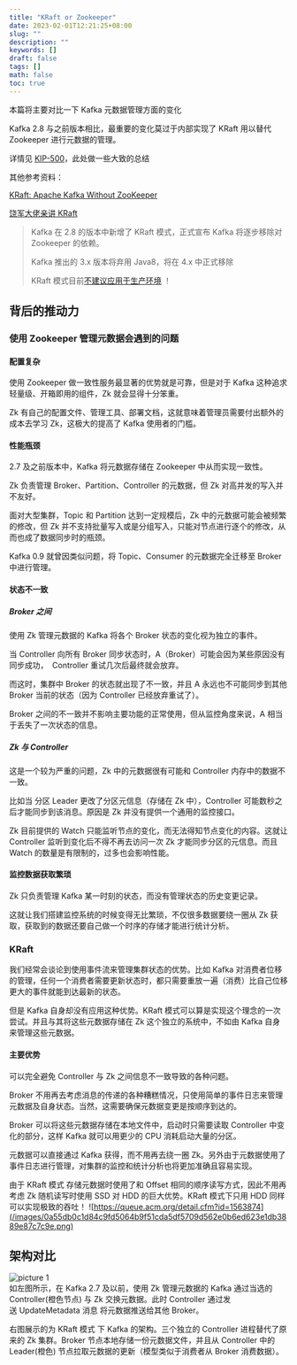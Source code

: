 ```yaml
---
title: "KRaft or Zookeeper"
date: 2023-02-01T12:21:25+08:00
slug: ""
description: ""
keywords: []
draft: false
tags: []
math: false
toc: true
---
```


本篇将主要对比一下 Kafka 元数据管理方面的变化

Kafka 2.8 与之前版本相比，最重要的变化莫过于内部实现了 KRaft 用以替代 Zookeeper 进行元数据的管理。

详情见 [KIP-500](https://cwiki.apache.org/confluence/display/KAFKA/KIP-500%3A+Replace+ZooKeeper+with+a+Self-Managed+Metadata+Quorum)，此处做一些大致的总结

其他参考资料：

[KRaft: Apache Kafka Without ZooKeeper](https://developer.confluent.io/learn/kraft/)

[饶军大佬亲讲 KRaft](https://www.youtube.com/watch?v=6YL0L4lb9iM)

> Kafka 在 2.8 的版本中新增了 KRaft 模式，正式宣布 Kafka 将逐步移除对 Zookeeper 的依赖。
> 
> Kafka 推出的 3.x 版本将弃用 Java8，将在 4.x 中正式移除
> 
> KRaft 模式目前[不建议应用于生产环境](https://github.com/apache/kafka/blob/trunk/config/kraft/README.md) ！

## 背后的推动力

### 使用 Zookeeper 管理元数据会遇到的问题

#### 配置复杂
使用 Zookeeper 做一致性服务最显著的优势就是可靠，但是对于 Kafka 这种追求轻量级、开箱即用的组件，Zk 就会显得十分笨重。

Zk 有自己的配置文件、管理工具、部署文档，这就意味着管理员需要付出额外的成本去学习 Zk，这极大的提高了 Kafka 使用者的门槛。

#### 性能瓶颈
2.7 及之前版本中，Kafka 将元数据存储在 Zookeeper 中从而实现一致性。

Zk 负责管理 Broker、Partition、Controller 的元数据，但 Zk 对高并发的写入并不友好。

面对大型集群，Topic 和 Partition 达到一定规模后，Zk 中的元数据可能会被频繁的修改，但 Zk 并不支持批量写入或是分组写入，只能对节点进行逐个的修改，从而也成了数据同步时的瓶颈。

Kafka 0.9 就曾因类似问题，将 Topic、Consumer 的元数据完全迁移至 Broker 中进行管理。

#### 状态不一致

##### Broker 之间
使用 Zk 管理元数据的 Kafka 将各个 Broker 状态的变化视为独立的事件。

当 Controller 向所有 Broker 同步状态时，A（Broker）可能会因为某些原因没有同步成功，  Controller 重试几次后最终就会放弃。

而这时，集群中 Broker 的状态就出现了不一致，并且 A 永远也不可能同步到其他 Broker 当前的状态（因为 Controller 已经放弃重试了）。

Broker 之间的不一致并不影响主要功能的正常使用，但从监控角度来说，A 相当于丢失了一次状态的信息。

##### Zk 与 Controller
这是一个较为严重的问题，Zk 中的元数据很有可能和 Controller 内存中的数据不一致。

比如当 分区 Leader 更改了分区元信息（存储在 Zk 中），Controller 可能数秒之后才能同步到该消息。原因是 Zk 并没有提供一个通用的监控接口。

Zk 目前提供的 Watch 只能监听节点的变化，而无法得知节点变化的内容。这就让 Controller 监听到变化后不得不再去访问一次 Zk 才能同步分区的元信息。而且 Watch 的数量是有限制的，过多也会影响性能。

#### 监控数据获取繁琐
Zk 只负责管理 Kafka 某一时刻的状态，而没有管理状态的历史变更记录。

这就让我们搭建监控系统的时候变得无比繁琐，不仅很多数据要绕一圈从 Zk 获取，获取到的数据还要自己做一个时序的存储才能进行统计分析。

### KRaft
我们经常会谈论到使用事件流来管理集群状态的优势。比如 Kafka 对消费者位移的管理，任何一个消费者需要更新状态时，都只需要重放一遍（消费）比自己位移更大的事件就能到达最新的状态。

但是 Kafka 自身却没有应用这种优势。KRaft 模式可以算是实现这个理念的一次尝试。并且与其将这些元数据存储在 Zk 这个独立的系统中，不如由 Kafka 自身来管理这些元数据。

#### 主要优势
可以完全避免 Controller 与 Zk 之间信息不一致导致的各种问题。

Broker 不用再去考虑消息的传递的各种糟糕情况，只使用简单的事件日志来管理元数据及自身状态。当然，这需要确保元数据变更是按顺序到达的。

Broker 可以将这些元数据存储在本地文件中，启动时只需要读取 Controller 中变化的部分，这样 Kafka 就可以用更少的 CPU 消耗启动大量的分区。

元数据可以直接通过 Kafka 获得，而不用再去绕一圈 Zk。另外由于元数据使用了事件日志进行管理，对集群的监控和统计分析也将更加准确且容易实现。

由于 KRaft 模式 存储元数据时使用了和 Offset 相同的顺序读写方式，因此不用再考虑 Zk 随机读写时使用 SSD 对 HDD 的巨大优势。KRaft 模式下只用 HDD 同样可以实现极致的吞吐！
![https://queue.acm.org/detail.cfm?id=1563874](/images/0a55db0c1d84c9fd5064b9f51cda5df5709d562e0b6ed623e1db3889e87c7c9e.png)  

## 架构对比
![picture 1](/images/481d68124152b30bfe32391cc992fd3d496a79106a2438cb8bdb81af32684dd7.png)  
如左图所示，在 Kafka 2.7 及以前，使用 Zk 管理元数据的 Kafka 通过当选的 Controller(橙色节点) 与 Zk 交换元数据。此时 Controller 通过发送 UpdateMetadata 消息 将元数据推送给其他 Broker。

右图展示的为 KRaft 模式 下 Kafka 的架构。三个独立的 Controller 进程替代了原来的 Zk 集群。Broker 节点本地存储一份元数据文件，并且从 Controller 中的 Leader(橙色) 节点拉取元数据的更新（模型类似于消费者从 Broker 消费数据）。
